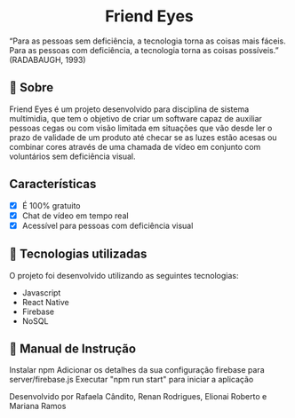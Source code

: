 <h1 align="center">
Friend Eyes
</h1>

“Para as pessoas sem deficiência, a tecnologia torna as coisas mais fáceis. Para as pessoas com deficiência, a tecnologia torna as coisas possíveis.” (RADABAUGH, 1993)

## :pushpin:  Sobre
Friend Eyes é um projeto desenvolvido para disciplina de sistema multímidia, que tem o objetivo de criar um software capaz de auxiliar pessoas cegas ou com visão limitada em situações que vão desde ler o prazo de validade de um produto até checar se as luzes estão acesas ou combinar cores através de uma chamada de vídeo em conjunto com voluntários sem deficiência visual.

## Características
- [x] É 100% gratuito
- [x] Chat de vídeo em tempo real
- [x] Acessível para pessoas com deficiência visual

## :mag_right:  Tecnologias utilizadas
O projeto foi desenvolvido utilizando as seguintes tecnologias:
- Javascript
- React Native
- Firebase
- NoSQL

## :book: Manual de Instrução

Instalar npm
Adicionar os detalhes da sua configuração firebase para server/firebase.js
Executar "npm run start" para iniciar a aplicação


Desenvolvido  por Rafaela Cândito, Renan Rodrigues, Elionai Roberto e Mariana Ramos